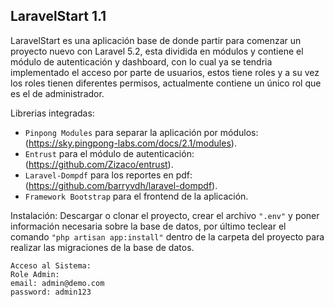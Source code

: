 ## LaravelStart 1.1

LaravelStart es una aplicación base de donde partir para comenzar un proyecto nuevo con Laravel 5.2, esta dividida en módulos y contiene el módulo de autenticación y dashboard, con lo cual ya se tendria implementado el acceso por parte de usuarios, estos tiene roles y a su vez los roles tienen diferentes permisos, actualmente contiene un único rol que es el de administrador.

Librerias integradas:
- `Pinpong Modules` para separar la aplicación por módulos: (https://sky.pingpong-labs.com/docs/2.1/modules).
- `Entrust` para el módulo de autenticación: (https://github.com/Zizaco/entrust).
- `Laravel-Dompdf` para los reportes en pdf: (https://github.com/barryvdh/laravel-dompdf).
- `Framework Bootstrap` para el frontend de la aplicación.

Instalación: 
Descargar o clonar el proyecto, crear el archivo `".env"` y poner información necesaria sobre la base de datos, por último teclear el comando `"php artisan app:install"` dentro de la carpeta del proyecto para realizar las migraciones de la base de datos.

```
Acceso al Sistema:
Role Admin:
email: admin@demo.com
password: admin123
```
